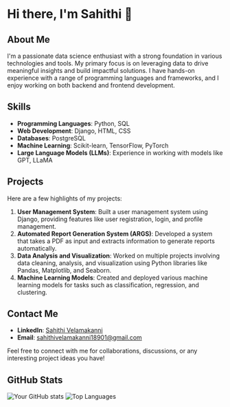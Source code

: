 # Hi there, I'm Sahithi 👋

## About Me
I'm a passionate data science enthusiast with a strong foundation in various technologies and tools. My primary focus is on leveraging data to drive meaningful insights and build impactful solutions. I have hands-on experience with a range of programming languages and frameworks, and I enjoy working on both backend and frontend development.

## Skills
- **Programming Languages**: Python, SQL
- **Web Development**: Django, HTML, CSS
- **Databases**: PostgreSQL
- **Machine Learning**: Scikit-learn, TensorFlow, PyTorch
- **Large Language Models (LLMs)**: Experience in working with models like GPT, LLaMA

## Projects
Here are a few highlights of my projects:

1. **User Management System**: Built a user management system using Django, providing features like user registration, login, and profile management.
2. **Automated Report Generation System (ARGS)**: Developed a system that takes a PDF as input and extracts information to generate reports automatically.
3. **Data Analysis and Visualization**: Worked on multiple projects involving data cleaning, analysis, and visualization using Python libraries like Pandas, Matplotlib, and Seaborn.
4. **Machine Learning Models**: Created and deployed various machine learning models for tasks such as classification, regression, and clustering.

## Contact Me
- **LinkedIn**: [Sahithi Velamakanni](www.linkedin.com/in/sahithi-velamakanni-392039296)
- **Email**: sahithivelamakanni18901@gmail.com

Feel free to connect with me for collaborations, discussions, or any interesting project ideas you have!

## GitHub Stats
![Your GitHub stats](https://github-readme-stats.vercel.app/api?username=your-github-username&show_icons=true&theme=radical)
![Top Languages](https://github-readme-stats.vercel.app/api/top-langs/?username=your-github-username&layout=compact&theme=radical)


<!--
**sahithiv18/sahithiv18** is a ✨ _special_ ✨ repository because its `README.md` (this file) appears on your GitHub profile.

Here are some ideas to get you started:

- 🔭 I’m currently working on ...
- 🌱 I’m currently learning ...
- 👯 I’m looking to collaborate on ...
- 🤔 I’m looking for help with ...
- 💬 Ask me about ...
- 📫 How to reach me: ...
- 😄 Pronouns: ...
- ⚡ Fun fact: ...
-->
